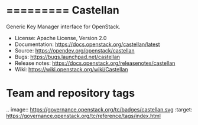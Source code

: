 =========
Castellan
=========

Generic Key Manager interface for OpenStack.

* License: Apache License, Version 2.0
* Documentation: https://docs.openstack.org/castellan/latest
* Source: https://opendev.org/openstack/castellan
* Bugs: https://bugs.launchpad.net/castellan
* Release notes: https://docs.openstack.org/releasenotes/castellan
* Wiki: https://wiki.openstack.org/wiki/Castellan

Team and repository tags
========================

.. image:: https://governance.openstack.org/tc/badges/castellan.svg
    :target: https://governance.openstack.org/tc/reference/tags/index.html
